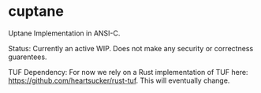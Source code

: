 # cuptane
Uptane Implementation in ANSI-C.

Status: Currently an active WIP. Does not make any security or correctness guarentees.

TUF Dependency: For now we rely on a Rust implementation of TUF here: https://github.com/heartsucker/rust-tuf. This will eventually change.
